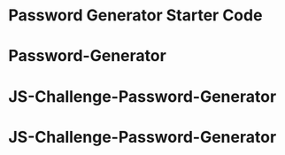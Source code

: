 # Password Generator Starter Code
# Password-Generator
# JS-Challenge-Password-Generator
# JS-Challenge-Password-Generator
